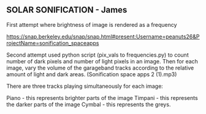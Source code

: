 SOLAR SONIFICATION - James
---------------

First attempt where brightness of image is rendered as a frequency

https://snap.berkeley.edu/snap/snap.html#present:Username=peanuts26&ProjectName=sonification_spaceapps



Second attempt used python script (pix_vals to frequencies.py) to count number of dark pixels and number of light pixels in an image. Then for each image, vary the volume of the garageband tracks according to the relative amount of light and dark areas. (Sonification space apps 2 (1).mp3)

There are three tracks playing simultaneously for each image:

Piano - this represents brighter parts of the image
Timpani - this represents the darker parts of the image
Cymbal - this represents the greys.




